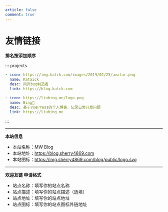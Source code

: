 ```yaml
---
article: false
comment: true
---
```


# 友情链接

**排名按添加顺序**

::: projects
```yaml
- icon: https://img.katck.com/images/2019/02/25/avatar.png
  name: Kataick
  desc: 网页bug制造者
  link: https://blog.katck.com

- icon: https://liubing.me/logo.png
  name: Bing🐣
  desc: 基于VuePress的个人博客，记录日常开发问题
  link: https://liubing.me
```
:::

---

**本站信息**

- 本站名称：MW Blog
- 本站地址：https://blog.sherry4869.com
- 本站图标：https://img.sherry4869.com/blog/public/logo.svg

---

**欢迎友链 申请格式**

- 站点名称：填写你的站点名称
- 站点描述：填写你的站点描述（选填）
- 站点地址：填写你的站点地址
- 站点图标：填写你的站点图标外链地址